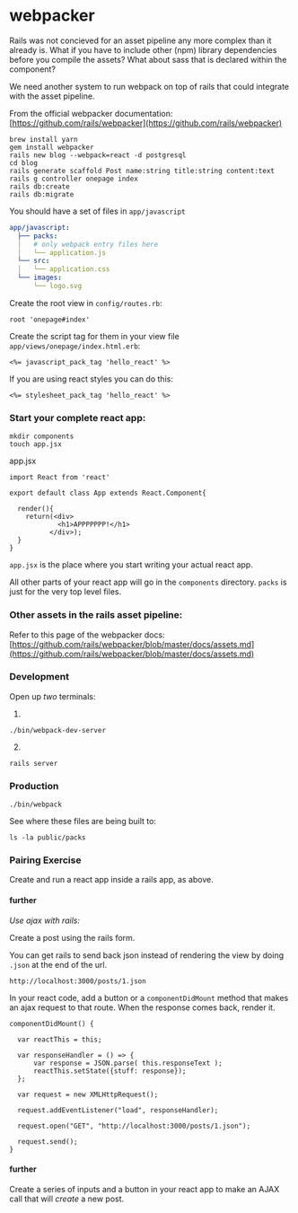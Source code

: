 # webpacker

Rails was not concieved for an asset pipeline any more complex than it already is. What if you have to include other (npm) library dependencies before you compile the assets? What about sass that is declared within the component?

We need another system to run webpack on top of rails that could integrate with the asset pipeline.

From the official webpacker documentation: [https://github.com/rails/webpacker](https://github.com/rails/webpacker)

```
brew install yarn
gem install webpacker
rails new blog --webpack=react -d postgresql
cd blog
rails generate scaffold Post name:string title:string content:text
rails g controller onepage index
rails db:create
rails db:migrate
```

You should have a set of files in `app/javascript`
```yml
app/javascript:
  ├── packs:
  │   # only webpack entry files here
  │   └── application.js
  └── src:
  │   └── application.css
  └── images:
      └── logo.svg
```

Create the root view in `config/routes.rb`:
```
root 'onepage#index'
```

Create the script tag for them in your view file `app/views/onepage/index.html.erb`:
```
<%= javascript_pack_tag 'hello_react' %>
```

If you are using react styles you can do this:
```
<%= stylesheet_pack_tag 'hello_react' %>
```

### Start your complete react app:
```
mkdir components
touch app.jsx
```

app.jsx
```
import React from 'react'

export default class App extends React.Component{

  render(){
    return(<div>
            <h1>APPPPPPP!</h1>
          </div>);
  }
}
```

`app.jsx` is the place where you start writing your actual react app.

All other parts of your react app will go in the `components` directory. `packs` is just for the very top level files.

### Other assets in the rails asset pipeline:
Refer to this page of the webpacker docs: [https://github.com/rails/webpacker/blob/master/docs/assets.md](https://github.com/rails/webpacker/blob/master/docs/assets.md)

### Development

Open up *two* terminals:

1.
```
./bin/webpack-dev-server
```

2.
```
rails server
```

### Production
```
./bin/webpack
```

See where these files are being built to:
```
ls -la public/packs
```

### Pairing Exercise
Create and run a react app inside a rails app, as above.

#### further
*Use ajax with rails:*

Create a post using the rails form.

You can get rails to send back json instead of rendering the view by doing `.json` at the end of the url.

```
http://localhost:3000/posts/1.json
```

In your react code, add a button or a `componentDidMount` method that makes an ajax request to that route. When the response comes back, render it.

```
componentDidMount() {

  var reactThis = this;

  var responseHandler = () => {
      var response = JSON.parse( this.responseText );
      reactThis.setState({stuff: response});
  };

  var request = new XMLHttpRequest();

  request.addEventListener("load", responseHandler);

  request.open("GET", "http://localhost:3000/posts/1.json");

  request.send();
}
```

#### further
Create a series of inputs and a button in your react app to make an AJAX call that will *create* a new post.
